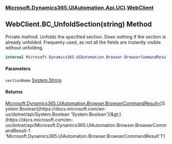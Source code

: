 ### [Microsoft.Dynamics365.UIAutomation.Api.UCI](Microsoft.Dynamics365.UIAutomation.Api.UCI.md 'Microsoft.Dynamics365.UIAutomation.Api.UCI').[WebClient](WebClient.md 'Microsoft.Dynamics365.UIAutomation.Api.UCI.WebClient')

## WebClient.BC_UnfoldSection(string) Method

Private method. Unfolds the specified section. Does nothing if the section is already unfolded. Frequenty used, as not all the fields are instantly visible without unfolding.

```csharp
internal Microsoft.Dynamics365.UIAutomation.Browser.BrowserCommandResult<bool> BC_UnfoldSection(string sectionName);
```
#### Parameters

<a name='Microsoft.Dynamics365.UIAutomation.Api.UCI.WebClient.BC_UnfoldSection(string).sectionName'></a>

`sectionName` [System.String](https://docs.microsoft.com/en-us/dotnet/api/System.String 'System.String')

#### Returns
[Microsoft.Dynamics365.UIAutomation.Browser.BrowserCommandResult&lt;](https://docs.microsoft.com/en-us/dotnet/api/Microsoft.Dynamics365.UIAutomation.Browser.BrowserCommandResult-1 'Microsoft.Dynamics365.UIAutomation.Browser.BrowserCommandResult`1')[System.Boolean](https://docs.microsoft.com/en-us/dotnet/api/System.Boolean 'System.Boolean')[&gt;](https://docs.microsoft.com/en-us/dotnet/api/Microsoft.Dynamics365.UIAutomation.Browser.BrowserCommandResult-1 'Microsoft.Dynamics365.UIAutomation.Browser.BrowserCommandResult`1')
